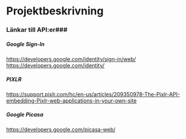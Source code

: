 # Projektbeskrivning #


### Länkar till API:er###

##### Google Sign-In #####
https://developers.google.com/identity/sign-in/web/
https://developers.google.com/identity/
##### PIXLR #####
https://support.pixlr.com/hc/en-us/articles/209350978-The-Pixlr-API-embedding-Pixlr-web-applications-in-your-own-site
##### Google Picasa #####
https://developers.google.com/picasa-web/
